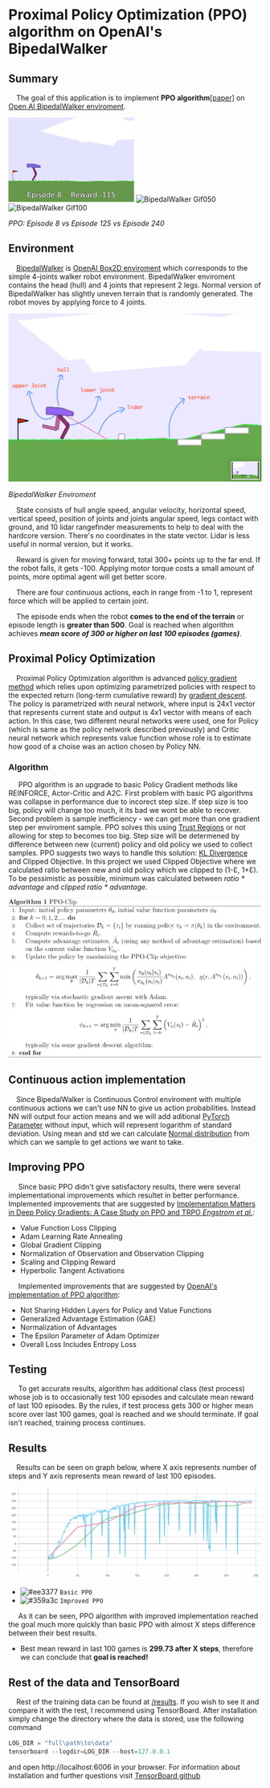 # Proximal Policy Optimization (PPO) algorithm on OpenAI's BipedalWalker

## Summary
&nbsp;&nbsp;&nbsp;&nbsp;The goal of this application is to implement **PPO algorithm**[[paper]](https://arxiv.org/pdf/1707.06347.pdf) on [Open AI BipedalWalker enviroment](https://gym.openai.com/envs/BipedalWalker-v2/).
  
![BipedalWalker Gif001](images/bw-ep8.gif) 
![BipedalWalker Gif050](images/bw-ep125.gif)
![BipedalWalker Gif100](images/bw-ep240.gif)

*PPO: Episode 8 vs Episode 125 vs Episode 240*

## Environment
&nbsp;&nbsp;&nbsp;&nbsp;[BipedalWalker](https://gym.openai.com/envs/BipedalWalker-v2/) is [OpenAI Box2D enviroment](https://gym.openai.com/envs/#box2d) which corresponds to the simple 4-joints walker robot environment. BipedalWalker enviroment contains the head (hull) and 4 joints that represent 2 legs. Normal version of BipedalWalker has slightly uneven terrain that is randomly generated. The robot moves by applying force to 4 joints. 

![BipedalWalker Enviroment](images/bw_env.png)

*BipedalWalker Enviroment*

&nbsp;&nbsp;&nbsp;&nbsp;State consists of hull angle speed, angular velocity, horizontal speed, vertical speed, position of joints and joints angular speed, legs contact with ground, and 10 lidar rangefinder measurements to help to deal with the hardcore version. There's no coordinates in the state vector. Lidar is less useful in normal version, but it works. 

&nbsp;&nbsp;&nbsp;&nbsp;Reward is given for moving forward, total 300+ points up to the far end. If the robot falls, it gets -100. Applying motor torque costs a small amount of points, more optimal agent will get better score. 

&nbsp;&nbsp;&nbsp;&nbsp;There are four continuous actions, each in range from -1 to 1, represent force which will be applied to certain joint.

&nbsp;&nbsp;&nbsp;&nbsp;The episode ends when the robot **comes to the end of the terrain** or episode length is **greater than 500**. Goal is reached when algorithm achieves ***mean score of 300 or higher on last 100 episodes (games)***.

## Proximal Policy Optimization
&nbsp;&nbsp;&nbsp;&nbsp;Proximal Policy Optimization algorithm is advanced [policy gradient method](https://www.davidsilver.uk/wp-content/uploads/2020/03/pg.pdf) which relies upon optimizing parametrized policies with respect to the expected return (long-term cumulative reward) by [gradient descent](https://en.wikipedia.org/wiki/Gradient_descent). The policy is parametrized with neural network, where input is 24x1 vector that represents current state and output is 4x1 vector with means of each action. In this case, two different neural networks were used, one for Policy (which is same as the policy network described previously) and Critic neural network which represents value function whose role is to estimate how good of a choise was an action chosen by Policy NN.

### Algorithm

&nbsp;&nbsp;&nbsp;&nbsp; PPO algorithm is an upgrade to basic Policy Gradient methods like REINFORCE, Actor-Critic and A2C. First problem with basic PG algorithms was collapse in performance due to incorect step size. If step size is too big, policy will change too much, it its bad we wont be able to recover. Second problem is sample inefficiency - we can get more than one gradient step per enviroment sample. PPO solves this using [Trust Regions](https://en.wikipedia.org/wiki/Trust_region) or not allowing for step to becomes too big. Step size will be determened by difference between new (current) policy and old policy we used to collect samples. PPO suggests two ways to handle this solution: [KL Divergence](https://en.wikipedia.org/wiki/Kullback%E2%80%93Leibler_divergence) and Clipped Objective. In this project we used Clipped Objective where we calculated ratio between new and old policy which we clipped to (1-Ɛ, 1+Ɛ). To be pessimistic as possible, minimum was calculated between *ratio * advantage* and *clipped ratio * advantage*.

![PPO algorithm](images/ppo_algo.png)

## Continuous action implementation
&nbsp;&nbsp;&nbsp;&nbsp;Since BipedalWalker is Continuous Control enviroment with multiple continuous actions we can't use NN to give us action probabilities. Instead NN will output four action means and we will add aditional [PyTorch Parameter](https://pytorch.org/docs/1.9.1/generated/torch.nn.parameter.Parameter.html) without input, which will represent logarithm of standard deviation. Using mean and std we can calculate [Normal distribution](https://en.wikipedia.org/wiki/Normal_distribution) from which can we sample to get actions we want to take.

## Improving PPO
&nbsp;&nbsp;&nbsp;&nbsp; Since basic PPO didn't give satisfactory results, there were several implementational improvements which resultet in better performance. &nbsp;&nbsp;&nbsp;&nbsp; Implemented improvements that are suggested by [Implementation Matters in Deep Policy Gradients: A Case Study on PPO and TRPO *Engstrom et al.*](https://arxiv.org/pdf/2005.12729.pdf):
* Value Function Loss Clipping
* Adam Learning Rate Annealing
* Global Gradient Clipping
* Normalization of Observation and Observation Clipping
* Scaling and Clipping Reward
* Hyperbolic Tangent Activations

&nbsp;&nbsp;&nbsp;&nbsp; Implemented improvements that are suggested by [OpenAI's implementation of PPO algorithm](https://github.com/openai/baselines/tree/ea25b9e8b234e6ee1bca43083f8f3cf974143998/baselines/ppo2):
* Not Sharing Hidden Layers for Policy and Value Functions
* Generalized Advantage Estimation (GAE)
* Normalization of Advantages
* The Epsilon Parameter of Adam Optimizer
* Overall Loss Includes Entropy Loss

## Testing
&nbsp;&nbsp;&nbsp;&nbsp; To get accurate results, algorithm has additional class (test process) whose job is to occasionally test 100 episodes and calculate mean reward of last 100 episodes. By the rules, if test process gets 300 or higher mean score over last 100 games, goal is reached and we should terminate. If goal isn't reached, training process continues.

## Results
&nbsp;&nbsp;&nbsp;&nbsp;Results can be seen on graph below, where X axis represents number of steps and Y axis represents mean reward of last 100 episodes.

![Results graph](images/results.png)

- ![#ee3377](https://via.placeholder.com/15/ee3377/000000?text=+) `Basic PPO`
- ![#359a3c](https://via.placeholder.com/15/359a3c/000000?text=+) `Improved PPO`

&nbsp;&nbsp;&nbsp;&nbsp; As it can be seen, PPO algorithm with improved implementation reached the goal much more quickly than basic PPO with almost X steps difference between their best results.

* Best mean reward in last 100 games is **299.73 after X steps**, therefore we can conclude that **goal is reached!**

## Rest of the data and TensorBoard
&nbsp;&nbsp;&nbsp;&nbsp;Rest of the training data can be found at [/results](/results). If you wish to see it and compare it with the rest, I recommend using TensorBoard. After installation simply change the directory where the data is stored, use the following command
  
```python
LOG_DIR = "full\path\to\data"
tensorboard --logdir=LOG_DIR --host=127.0.0.1
```
and open http://localhost:6006 in your browser.
For information about installation and further questions visit [TensorBoard github](https://github.com/tensorflow/tensorboard/blob/master/README.md)
  


